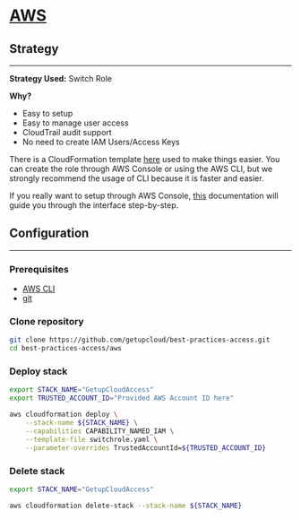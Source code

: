 # [AWS](#aws)

## Strategy
-----
**Strategy Used:** Switch Role

**Why?**
- Easy to setup
- Easy to manage user access
- CloudTrail audit support
- No need to create IAM Users/Access Keys

There is a CloudFormation template [here](switchrole.yaml) used to make things easier.
You can create the role through AWS Console or using the AWS CLI, but we strongly recommend the usage of CLI because it is faster and easier. 

If you really want to setup through AWS Console, [this](https://docs.aws.amazon.com/AWSCloudFormation/latest/UserGuide/cfn-console-create-stack.html) documentation will guide you through the interface step-by-step.


## Configuration
-----

### Prerequisites
- [AWS CLI](https://docs.aws.amazon.com/cli/latest/userguide/cli-chap-install.html)
- [git](https://git-scm.com/book/en/v2/Getting-Started-Installing-Git)


### Clone repository
```sh
git clone https://github.com/getupcloud/best-practices-access.git
cd best-practices-access/aws
```


### Deploy stack
```sh
export STACK_NAME="GetupCloudAccess"
export TRUSTED_ACCOUNT_ID="Provided AWS Account ID here"

aws cloudformation deploy \
    --stack-name ${STACK_NAME} \
    --capabilities CAPABILITY_NAMED_IAM \
    --template-file switchrole.yaml \
    --parameter-overrides TrustedAccountId=${TRUSTED_ACCOUNT_ID}
```


### Delete stack
```sh
export STACK_NAME="GetupCloudAccess"

aws cloudformation delete-stack --stack-name ${STACK_NAME}
```